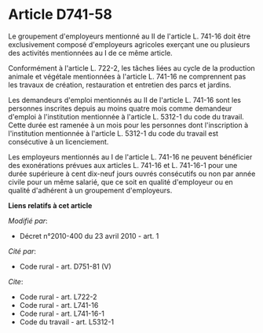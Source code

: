 # Article D741-58

Le groupement d'employeurs mentionné au II de l'article L. 741-16 doit être exclusivement composé d'employeurs agricoles
exerçant une ou plusieurs des activités mentionnées au I de ce même article. 

Conformément à l'article L. 722-2, les tâches liées au cycle de la production animale et végétale mentionnées à l'article L.
741-16 ne comprennent pas les travaux de création, restauration et entretien des parcs et jardins. 

Les demandeurs d'emploi mentionnés au II de l'article L. 741-16 sont les personnes inscrites depuis au moins quatre mois
comme demandeur d'emploi à l'institution mentionnée à l'article L. 5312-1 du code du travail. Cette durée est ramenée à un
mois pour les personnes dont l'inscription à l'institution mentionnée à l'article L. 5312-1 du code du travail est
consécutive à un licenciement. 

Les employeurs mentionnés au I de l'article L. 741-16 ne peuvent bénéficier des exonérations prévues aux articles L. 741-16
et L. 741-16-1 pour une durée supérieure à cent dix-neuf jours ouvrés consécutifs ou non par année civile pour un même
salarié, que ce soit en qualité d'employeur ou en qualité d'adhérent à un groupement d'employeurs.

**Liens relatifs à cet article**

_Modifié par_:

  - Décret n°2010-400 du 23 avril 2010 - art. 1

_Cité par_:

  - Code rural - art. D751-81 (V)

_Cite_:

  - Code rural - art. L722-2
  - Code rural - art. L741-16
  - Code rural - art. L741-16-1
  - Code du travail - art. L5312-1
